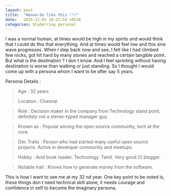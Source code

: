 ```yaml
---
layout: post
title:  "Wanna-be like this !!!"
date:   2015-12-02 18:21:54 +0530
categories: blaberring personal
---
```


I was a normal human, at times would be high in my spirits and would think that I could do this that everything. And at times would feel low and this sine wave progresses. When I step back now and see, I felt like I had climbed few rocks, got hit hard by many stones and reached a certain tangible point. But what is the destination ? I don t know. And I feel sprinting without having destination is worse than walking or just standing. So I thought I would come up with a persona whom I want to be after say 5 years.

Persona Details :

> Age : 32 years

> Location : Chennai

> Role : Decision maker in the company from Technology stand point, definitely not a stereo-typed manager guy.

> Known as : Popular among the open source community, tech at the core. 

> Dev Traits : Person who had started many useful open source projects. Active in developer community and meetups.

> Hobby : Avid book reader. Technology. Tamil. Very good (!) blogger.

> Notable trait : Knows how to generate money from the software.

This is how I want to see me at my 32 nd year. One key point to be noted is, these things don t need technical skill alone, it needs courage and confidence in self to become the imaginary persona.



